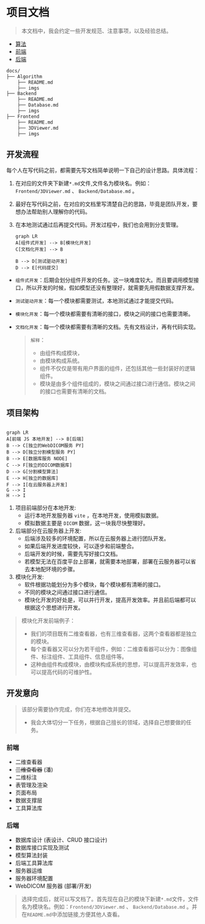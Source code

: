 # 项目文档

> 本文档中，我会约定一些开发规范、注意事项，以及经验总结。

- [算法](./Algorithm/README.md)
- [前端](./FrontEnd/README.md)
- [后端](./BackEnd/README.md)


```bash
docs/
├── Algorithm
    ├── README.md
    ├── imgs
├── Backend
    ├── README.md
    ├── Database.md
    ├── imgs
├── Frontend
    ├── README.md
    ├── 3DViewer.md
    ├── imgs
```



## 开发流程

每个人在写代码之前，都需要先写文档简单说明一下自己的设计思路。具体流程：

1. 在对应的文件夹下新建`*.md`文件,文件名为模块名。例如：`Frontend/3DViewer.md` 、 `Backend/Database.md` 。
2. 最好在写代码之前，在对应的文档里写清楚自己的思路，毕竟是团队开发，要想办法帮助别人理解你的代码。
3. 在本地测试通过后再提交代码。开发过程中，我们也会用到分支管理。

    ```mermaid
    graph LR
    A[组件式开发] --> B[模块化开发]
    C[文档化开发] --> B

    B --> D[测试驱动开发]
    D --> E[代码提交]

    ```

 - `组件式开发`：后期会划分组件开发的任务。这一块难度较大。而且要调用模型接口，所以开发的时候，假如模型还没有整理好，就需要先用假数据支撑开发。
 - `测试驱动开发`：每一个模块都需要测试，本地测试通过才能提交代码。
 - `模块化开发`：每一个模块都需要有清晰的接口，模块之间的接口也需要清晰。
 - `文档化开发`：每一个模块都需要有清晰的文档。先有文档设计，再有代码实现。

    > `解释`：
    > - 由组件构成模块，
    > - 由模块构成系统。
    > - 组件不仅仅是带有用户界面的组件，还包括其他一些封装好的逻辑组件。
    > - 模块是由多个组件组成的，模块之间通过接口进行通信。模块之间的接口也需要有清晰的文档。

## 项目架构
```mermaid

graph LR
A[前端 JS 本地开发] --> B[后端]
B --> C[独立的WebDICOM服务 PY]
B --> D[独立分割模型服务 PY]
B --> E[数据库服务 NODE]
C --> F[独立的DICOM数据库]
D --> G[分割模型算法]
E --> H[独立的数据库]
F --> I[在云服务器上开发]
G --> I
H --> I

```
1. 项目前端部分在本地开发: 
   - 运行本地开发服务器 `vite` ，在本地开发，使用模拟数据。
   - 模拟数据主要是 `DICOM` 数据，这一块我尽快整理好。
2. 后端部分在云服务器上开发: 
   - 后端涉及较多的环境配置，所以在云服务器上进行团队开发。
   - 如果后端开发进度较快，可以逐步和前端整合。
   - 后端开发的时候，需要先写好接口文档。
   - 若模型无法在百度平台上部署，就需要本地部署，部署在云服务器可以省去本地配环境的步骤。
3. 模块化开发: 
    - 软件根据功能划分为多个模块，每个模块都有清晰的接口。
    - 不同的模块之间通过接口进行通信。
    - 模块化开发的好处是，可以并行开发，提高开发效率。并且前后端都可以根据这个思想进行开发。
> 模块化开发前端例子：
> - 我们的项目既有二维查看器，也有三维查看器，这两个查看器都是独立的模块。
> - 每个查看器又可以分为若干组件，例如：二维查看器可以分为：图像组件、标注组件、工具组件、信息组件等。
> - 这种由组件构成模块，由模块构成系统的思想，可以提高开发效率，也可以提高代码的可维护性。

## 开发意向
> 该部分需要协作完成，你们在本地修改并提交。
> - 我会大体切分一下任务，根据自己擅长的领域，选择自己想要做的任务。

### 前端

- 二维查看器
- ~~三维查看器~~ (潘)
- 二维标注
- 表管理及渲染
- 页面布局
- 数据支撑层
- 工具算法库

### 后端

- 数据库设计 (表设计、CRUD 接口设计)
- 数据库接口实现及测试
- 模型算法封装
- 后端工具算法库
- 服务器运维
- 服务器环境配置
- WebDICOM 服务器 (部署/开发)

> 选择完成后，就可以写文档了。首先现在自己的模块下新建`*.md`文件，文件名为模块名。例如：`Frontend/3DViewer.md` 、 `Backend/Database.md` 。并在`README.md`中添加链接,方便其他人查看。
